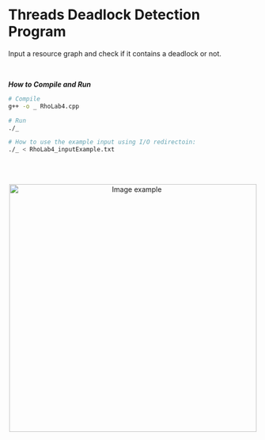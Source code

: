 <br>
<br>

# Threads Deadlock Detection Program
Input a resource graph and check if it contains a deadlock or not.

<br>

***How to Compile and Run***
```bash
# Compile
g++ -o _ RhoLab4.cpp

# Run
./_

# How to use the example input using I/O redirectoin:
./_ < RhoLab4_inputExample.txt
```
<br>
<br>

<p align="center">
  <img alt="Image example" src="https://user-images.githubusercontent.com/19341857/225811254-ad63b41a-60e0-42d9-9eec-928aef9ef5a3.png" width="500px">
</p>


<br>
<br>
<br>
